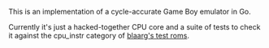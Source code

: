 This is an implementation of a cycle-accurate Game Boy emulator in Go.

Currently it's just a hacked-together CPU core and a suite of tests to check it against the cpu_instr category of [blaarg's test roms](https://github.com/retrio/gb-test-roms/).